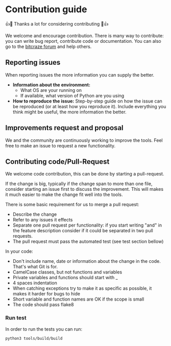 Contribution guide
==================

👍🎉 Thanks a lot for considering contributing 🎉👍

We welcome and encourage contribution. There is many way to contribute: you can
write bug report, contribute code or documentation.
You can also go to the [bitcraze forum](https://forum.bitcraze.io) and help others.

## Reporting issues

When reporting issues the more information you can supply the better.

 - **Information about the environment:**
   - What OS are your running on
   - If available, what version of Python are you using
 - **How to reproduce the issue:** Step-by-step guide on how the issue can be reproduced (or at least how you reproduce it).
 Include everything you think might be useful, the more information the better.

## Improvements request and proposal

We and the community are continuously working to improve the tools.
Feel free to make an issue to request a new functionality.

## Contributing code/Pull-Request

We welcome code contribution, this can be done by starting a pull-request.

If the change is big, typically if the change span to more than one file, consider starting an issue first to discuss the improvement.
This will makes it much easier to make the change fit well into the tools.

There is some basic requirement for us to merge a pull request:
 - Describe the change
 - Refer to any issues it effects
 - Separate one pull request per functionality: if you start writing "and" in the feature description consider if it could be separated in two pull requests.
 - The pull request must pass the automated test (see test section bellow)

In your code:
- Don't include name, date or information about the change in the code. That's what Git is for.
- CamelCase classes, but not functions and variables
- Private variables and functions should start with _
- 4 spaces indentation
- When catching exceptions try to make it as specific as possible, it makes it harder for bugs to hide
- Short variable and function names are OK if the scope is small
- The code should pass flake8

### Run test

In order to run the tests you can run:
```
python3 tools/build/build
```
